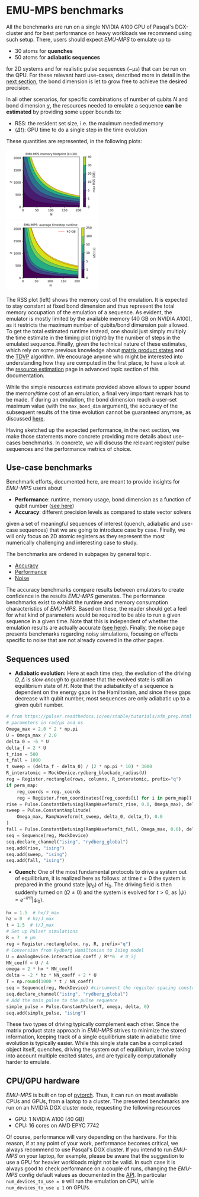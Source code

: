 # EMU-MPS benchmarks

All the benchmarks are run on a single NVIDIA A100 GPU of Pasqal's DGX-cluster and for best performance on heavy workloads we recommend using such setup.
There, users should expect _EMU-MPS_ to emulate up to

- 30 atoms for **quenches**
- 50 atoms for **adiabatic sequences**

for 2D systems and for realistic pulse sequences (~μs) that can be run on the QPU.
For these relevant hard use-cases, described more in detail in the [next section](#use-case-benchmarks), the bond dimension is let to grow free to achieve the desired precision.

In all other scenarios, for specific combinations of number of qubits $N$ and bond dimension $\chi$,
the resources needed to emulate a sequence **can be estimated** by providing some upper bounds to:

- RSS: the resident set size, i.e. the maximum needed memory
- $\langle\Delta t\rangle$: GPU time to do a single step in the time evolution

These quantities are represented, in the following plots:

<img src="./benchmark_plots/emumps_maxRSS_map.png"  width="49.7%">
<img src="./benchmark_plots/emumps_runtime_map.png"  width="49.7%">

The RSS plot (left) shows the memory cost of the emulation.
It is expected to stay constant at fixed bond dimension and thus represent the total memory occupation of the emulation of a sequence.
As evident, the emulator is mostly limited by the available memory (40 GB on NVIDIA A100), as it restricts the maximum number of qubits/bond dimension pair allowed.
To get the total estimated runtime instead, one should just simply multiply the time estimate in the timing plot (right) by the number of steps in the emulated sequence.
Finally, given the technical nature of these estimates, which rely on some previous knowledge about [matrix product states](/docs/advanced/mps/index.md) and the [TDVP](/docs/advanced/tdvp.md) algorithm. We encourage anyone who might be interested into understanding how they are computed in the first place, to have a look at the [resource estimation](/docs/advanced/memory.md) page in advanced topic section of this documentation.

While the simple resources estimate provided above allows to upper bound the memory/time cost of an emulation, a final very important remark has to be made. If during an emulation, the bond dimension reach a user-set maximum value (with the `max_bond_dim` argument), the accuracy of the subsequent results of the time evolution cannot be guaranteed anymore, as discussed [here](../advanced/convergence.md).

Having sketched up the expected performance, in the next section, we make those statements more concrete providing more details about use-cases benchmarks.
In concrete, we will discuss the relevant register/ pulse sequences and the performance metrics of choice.

## Use-case benchmarks

Benchmark efforts, documented here, are meant to provide insights for _EMU-MPS_ users about

- **Performance**: runtime, memory usage, bond dimension as a function of qubit number ([see here](../advanced/mps/index.md#bond-dimension))
- **Accuracy**: different precision levels as compared to state vector solvers

given a set of meaningful sequences of interest (quench, adiabatic and use-case sequences) that we are going to introduce case by case. Finally, we will only focus on 2D atomic registers as they represent the most numerically challenging and interesting case to study.

The benchmarks are ordered in subpages by general topic.

- [Accuracy](./accuracy.md)
- [Performance](./performance.md)
- [Noise](./noise.md)

The accuracy benchmarks compare results between emulators to create confidence in the results _EMU-MPS_ generates. The performance benchmarks exist to exhibit the runtime and memory consumption characteristics of _EMU-MPS_. Based on these, the reader should get a feel for what kind of parameters would be required to be able to run a given sequence in a given time. Note that this is independent of whether the emulation results are actually accurate ([see here](../advanced/convergence.md)). Finally, the noise page presents benchmarks regarding noisy simulations, focusing on effects specific to noise that are not already covered in the other pages.

## Sequences used

- __Adiabatic evolution:__ Here at each time step, the evolution of the driving $\Omega, \Delta$ is _slow enough_ to guarantee that the evolved state is still an equilibrium state of $H$. Note that the adiabaticity of a sequence is dependent on the energy gaps in the Hamiltonian, and since these gaps decrease with qubit number, most sequences are only adiabatic up to a given qubit number.

```python
# from https://pulser.readthedocs.io/en/stable/tutorials/afm_prep.html
# parameters in rad/µs and ns
Omega_max = 2.0 * 2 * np.pi
U = Omega_max / 2.0
delta_0 = -6 * U
delta_f = 2 * U
t_rise = 500
t_fall = 1000
t_sweep = (delta_f - delta_0) / (2 * np.pi * 10) * 3000
R_interatomic = MockDevice.rydberg_blockade_radius(U)
reg = Register.rectangle(rows, columns, R_interatomic, prefix="q")
if perm_map:
    reg_coords = reg._coords
    reg = Register.from_coordinates([reg_coords[i] for i in perm_map])
rise = Pulse.ConstantDetuning(RampWaveform(t_rise, 0.0, Omega_max), delta_0, 0.0)
sweep = Pulse.ConstantAmplitude(
    Omega_max, RampWaveform(t_sweep, delta_0, delta_f), 0.0
)
fall = Pulse.ConstantDetuning(RampWaveform(t_fall, Omega_max, 0.0), delta_f, 0.0)
seq = Sequence(reg, MockDevice)
seq.declare_channel("ising", "rydberg_global")
seq.add(rise, "ising")
seq.add(sweep, "ising")
seq.add(fall, "ising")
```

- __Quench:__ One of the most fundamental protocols to drive a system out of equilibrium, it is realized here as follows: at time $t=0$ the system is prepared in the ground state $|\psi_0\rangle$ of $H_0$. The driving field is then suddenly turned on ($\Omega\neq0$) and the system is evolved for $t > 0$, as $|\psi\rangle=e^{-iHt}|\psi_0\rangle$.

```python
hx = 1.5  # hx/J_max
hz = 0  # hz/J_max
t = 1.5  # t/J_max
# Set up Pulser simulations
R = 7  # μm
reg = Register.rectangle(nx, ny, R, prefix="q")
# Conversion from Rydberg Hamiltonian to Ising model
U = AnalogDevice.interaction_coeff / R**6  # U_ij
NN_coeff = U / 4
omega = 2 * hx * NN_coeff
delta = -2 * hz * NN_coeff + 2 * U
T = np.round(1000 * t / NN_coeff)
seq = Sequence(reg, MockDevice) #circumvent the register spacing constraints
seq.declare_channel("ising", "rydberg_global")
# Add the main pulse to the pulse sequence
simple_pulse = Pulse.ConstantPulse(T, omega, delta, 0)
seq.add(simple_pulse, "ising")
```

These two types of driving typically complement each other.
Since the matrix product state approach in _EMU-MPS_ strives to minimize the stored information, keeping track of a single equilibrium state in adiabatic time evolution is typically easier. While this single state can be a complicated object itself, quenches, driving the system out of equilibrium, involve taking into account multiple excited states, and are typically computationally harder to emulate.

## CPU/GPU hardware

_EMU-MPS_ is built on top of [pytorch](https://pytorch.org/). Thus, it can run on most available CPUs and GPUs, from a laptop to a cluster. The presented benchmarks are run on an NVIDIA DGX cluster node, requesting the following resources

- GPU: 1 NVIDIA A100 (40 GB)
- CPU: 16 cores on AMD EPYC 7742

Of course, performance will vary depending on the hardware.
For this reason, if at any point of your work, performance becomes critical, we always recommend to use Pasqal's DGX cluster.
If you intend to run _EMU-MPS_ on your laptop, for example, please be aware that the suggestion to use a GPU for heavier workloads might not be valid.
In such case it is always good to check performance on a couple of runs, changing the _EMU-MPS_ config default values as documented in the [API](../api.md#mpsconfig).
In particular `num_devices_to_use = 0` will run the emulation on CPU, while `num_devices_to_use ≥ 1` on GPU/s.
